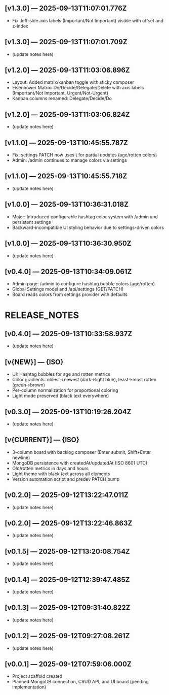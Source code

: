 
## [v1.3.0] — 2025-09-13T11:07:01.776Z
- Fix: left-side axis labels (Important/Not Important) visible with offset and z-index


## [v1.3.0] — 2025-09-13T11:07:01.709Z
- (update notes here)

## [v1.2.0] — 2025-09-13T11:03:06.896Z
- Layout: Added matrix/kanban toggle with sticky composer
- Eisenhower Matrix: Do/Decide/Delegate/Delete with axis labels (Important/Not Important, Urgent/Not-Urgent)
- Kanban columns renamed: Delegate/Decide/Do


## [v1.2.0] — 2025-09-13T11:03:06.824Z
- (update notes here)

## [v1.1.0] — 2025-09-13T10:45:55.787Z
- Fix: settings PATCH now uses \ for partial updates (age/rotten colors)
- Admin: /admin continues to manage colors via settings


## [v1.1.0] — 2025-09-13T10:45:55.718Z
- (update notes here)

## [v1.0.0] — 2025-09-13T10:36:31.018Z
- Major: Introduced configurable hashtag color system with /admin and persistent settings
- Backward-incompatible UI styling behavior due to settings-driven colors


## [v1.0.0] — 2025-09-13T10:36:30.950Z
- (update notes here)

## [v0.4.0] — 2025-09-13T10:34:09.061Z
- Admin page: /admin to configure hashtag bubble colors (age/rotten)
- Global Settings model and /api/settings (GET/PATCH)
- Board reads colors from settings provider with defaults

# RELEASE_NOTES

## [v0.4.0] — 2025-09-13T10:33:58.937Z
- (update notes here)

## [v{NEW}] — {ISO}
- UI: Hashtag bubbles for age and rotten metrics
- Color gradients: oldest→newest (dark→light blue), least→most rotten (green→brown)
- Per-column normalization for proportional coloring
- Light mode preserved (black text everywhere)


## [v0.3.0] — 2025-09-13T10:19:26.204Z
- (update notes here)

## [v{CURRENT}] — {ISO}
- 3-column board with backlog composer (Enter submit, Shift+Enter newline)
- MongoDB persistence with createdAt/updatedAt (ISO 8601 UTC)
- Old/rotten metrics in days and hours
- Light theme with black text across all elements
- Version automation script and predev PATCH bump


## [v0.2.0] — 2025-09-12T13:22:47.011Z
- (update notes here)

## [v0.2.0] — 2025-09-12T13:22:46.863Z
- (update notes here)

## [v0.1.5] — 2025-09-12T13:20:08.754Z
- (update notes here)

## [v0.1.4] — 2025-09-12T12:39:47.485Z
- (update notes here)

## [v0.1.3] — 2025-09-12T09:31:40.822Z
- (update notes here)

## [v0.1.2] — 2025-09-12T09:27:08.261Z
- (update notes here)

## [v0.0.1] — 2025-09-12T07:59:06.000Z
- Project scaffold created
- Planned MongoDB connection, CRUD API, and UI board (pending implementation)
